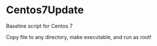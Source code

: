 # Centos7Update
Baseline script for Centos 7


Copy file to any directory, make executable, and run as root!
